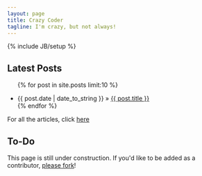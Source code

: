 ```yaml
---
layout: page
title: Crazy Coder
tagline: I'm crazy, but not always!
---
```

{% include JB/setup %}


## Latest Posts

<ul class="posts">

  {% for post in site.posts limit:10 %}
    <li><span>{{ post.date | date_to_string }}</span> &raquo; <a href="{{ BASE_PATH }}{{ post.url }}">{{ post.title }}</a></li>
  {% endfor %}
</ul>

For all the articles, click [here]({{BASE_PATH}}/archive.html)

## To-Do

This page is still under construction. If you'd like to be added as a contributor, [please fork](http://github.com/JieHust)!



